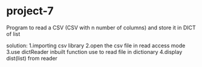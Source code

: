 # project-7
Program to read a CSV (CSV with n number of columns) and store it in DICT of list

solution:
1.importing csv library
2.open the csv file in read access mode
3.use dictReader inbuilt function use to read file in dictionary
4.display dist(list) from reader
